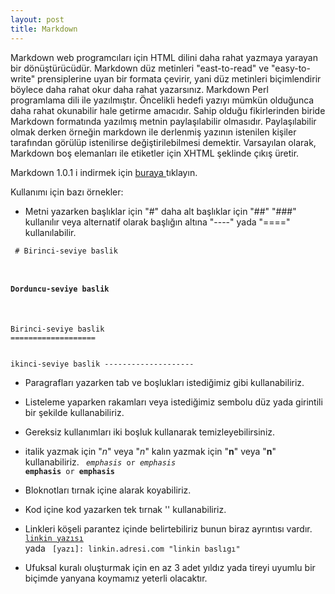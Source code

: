 ```yaml
---
layout: post
title: Markdown
---
```

Markdown web programcıları için HTML dilini daha rahat yazmaya yarayan bir dönüştürücüdür. Markdown düz metinleri "east-to-read" ve "easy-to-write" prensiplerine uyan bir formata çevirir, yani düz metinleri biçimlendirir böylece daha rahat okur daha rahat yazarsınız. Markdown Perl programlama dili ile yazılmıştır. Öncelikli hedefi yazıyı mümkün olduğunca daha rahat okunabilir hale getirme amacıdır. Sahip olduğu fikirlerinden biride Markdown formatında yazılmış metnin paylaşılabilir olmasıdır. Paylaşılabilir olmak derken örneğin markdown ile derlenmiş yazının istenilen kişiler tarafından görülüp istenilirse değiştirilebilmesi demektir. Varsayılan olarak, Markdown boş elemanları ile etiketler için XHTML şeklinde çıkış üretir.


Markdown 1.0.1 i indirmek için <a href = "daringfireball.net/projects/downloads/Markdown_1.0.1.zip"> buraya </a> tıklayın.


Kullanımı için bazı örnekler:
- Metni yazarken başlıklar için "#" daha alt başlıklar için "##" "###" kullanılır veya alternatif olarak başlığın altına "----" yada "====" kullanılabilir.

<code> # Birinci-seviye baslik

#### Dorduncu-seviye baslik </code></br>

<code> 
Birinci-seviye baslik
===================

ikinci-seviye baslik
-------------------- </code></br>
- Paragrafları yazarken tab ve boşlukları istediğimiz gibi kullanabiliriz.

- Listeleme yaparken rakamları veya istediğimiz sembolu düz yada girintili bir şekilde kullanabiliriz.

- Gereksiz kullanımları iki boşluk kullanarak temizleyebilirsiniz.

- italik yazmak için "*n*" veya "_n_" kalın yazmak için "**n**" veya "__n__" kullanabiliriz.
<code> *emphasis* or _emphasis_ </code>
<code> **emphasis** or __emphasis__ </code>

- Bloknotları tırnak içine alarak koyabiliriz.

- Kod içine kod yazarken tek tırnak '' kullanabiliriz.

- Linkleri köşeli parantez içinde belirtebiliriz bunun biraz ayrıntısı vardır.
<code> [linkin yazısı](linkin.adresi.com) </code>
yada
<code> [yazı]: linkin.adresi.com "linkin baslıgı" </code>

- Ufuksal kuralı oluşturmak için en az 3 adet yıldız yada tireyi uyumlu bir biçimde yanyana koymamız yeterli olacaktır.
